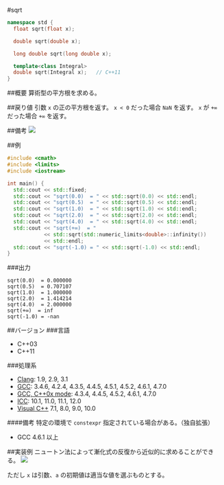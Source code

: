 #sqrt
```cpp
namespace std {
  float sqrt(float x);

  double sqrt(double x);

  long double sqrt(long double x);

  template<class Integral>
  double sqrt(Integral x);   // C++11
}
```

##概要
算術型の平方根を求める。


##戻り値
引数 `x` の正の平方根を返す。
`x < 0` だった場合 `NaN` を返す。
`x` が `+∞` だった場合 `+∞` を返す。


##備考
![](https://github.com/cpprefjp/image/raw/master/reference/cmath/sqrt/sqrt.png)


##例
```cpp
#include <cmath>
#include <limits>
#include <iostream>

int main() {
  std::cout << std::fixed;
  std::cout << "sqrt(0.0)  = " << std::sqrt(0.0) << std::endl;
  std::cout << "sqrt(0.5)  = " << std::sqrt(0.5) << std::endl;
  std::cout << "sqrt(1.0)  = " << std::sqrt(1.0) << std::endl;
  std::cout << "sqrt(2.0)  = " << std::sqrt(2.0) << std::endl;
  std::cout << "sqrt(4.0)  = " << std::sqrt(4.0) << std::endl;
  std::cout << "sqrt(+∞)  = "
            << std::sqrt(std::numeric_limits<double>::infinity())
            << std::endl;
  std::cout << "sqrt(-1.0) = " << std::sqrt(-1.0) << std::endl;
}
```

###出力
```
sqrt(0.0)  = 0.000000
sqrt(0.5)  = 0.707107
sqrt(1.0)  = 1.000000
sqrt(2.0)  = 1.414214
sqrt(4.0)  = 2.000000
sqrt(+∞)  = inf
sqrt(-1.0) = -nan
```

##バージョン
###言語
- C++03
- C++11

###処理系
- [Clang](/implementation#clang.md): 1.9, 2.9, 3.1
- [GCC](/implementation#gcc.md): 3.4.6, 4.2.4, 4.3.5, 4.4.5, 4.5.1, 4.5.2, 4.6.1, 4.7.0
- [GCC, C++0x mode](/implementation#gcc.md): 4.3.4, 4.4.5, 4.5.2, 4.6.1, 4.7.0
- [ICC](/implementation#icc.md): 10.1, 11.0, 11.1, 12.0
- [Visual C++](/implementation#visual_cpp.md) 7.1, 8.0, 9.0, 10.0

####備考
特定の環境で `constexpr` 指定されている場合がある。（独自拡張）
- GCC 4.6.1 以上


##実装例
ニュートン法によって漸化式の反復から近似的に求めることができる。
![](https://raw.github.com/cpprefjp/image/master/reference/cmath/sqrt/sqrt_formula.png)

ただし `x` は引数、`a` の初期値は適当な値を選ぶものとする。

